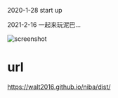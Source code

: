 2020-1-28  start up

2021-2-16 一起来玩泥巴...


![screenshot](https://walt2016.github.io/niba/doc/20210306204714.png)
# url
https://walt2016.github.io/niba/dist/
